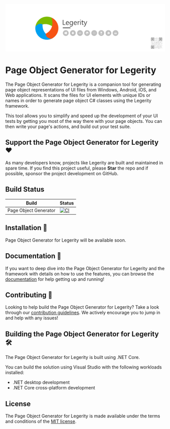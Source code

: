 <img src="assets/ProjectBanner.png" alt="Legerity project banner" />

# Page Object Generator for Legerity

The Page Object Generator for Legerity is a companion tool for generating page object representations of UI files from Windows, Android, iOS, and Web applications. It scans the files for UI elements with unique IDs or names in order to generate page object C# classes using the Legerity framework.

This tool allows you to simplify and speed up the development of your UI tests by getting you most of the way there with your page objects. You can then write your page's actions, and build out your test suite.

## Support the Page Object Generator for Legerity ♥

As many developers know, projects like Legerity are built and maintained in spare time. If you find this project useful, please **Star** the repo and if possible, sponsor the project development on GitHub.

## Build Status

| Build | Status |
| ------ | ------ |
| Page Object Generator | [![CI](https://github.com/MADE-Apps/legerity-page-object-generator/actions/workflows/ci.yml/badge.svg?branch=main)](https://github.com/MADE-Apps/legerity-page-object-generator/actions/workflows/ci.yml) |

## Installation 💾

Page Object Generator for Legerity will be available soon. 

## Documentation 📃

If you want to deep dive into the Page Object Generator for Legerity and the framework with details on how to use the features, you can browse the [documentation](https://made-apps.github.io/legerity/) for help getting up and running!

## Contributing 🚀

Looking to help build the Page Object Generator for Legerity? Take a look through our [contribution guidelines](CONTRIBUTING.md). We actively encourage you to jump in and help with any issues!

## Building the Page Object Generator for Legerity 🛠

The Page Object Generator for Legerity is built using .NET Core.

You can build the solution using Visual Studio with the following workloads installed:

- .NET desktop development
- .NET Core cross-platform development

## License

The Page Object Generator for Legerity is made available under the terms and conditions of the [MIT license](LICENSE).
